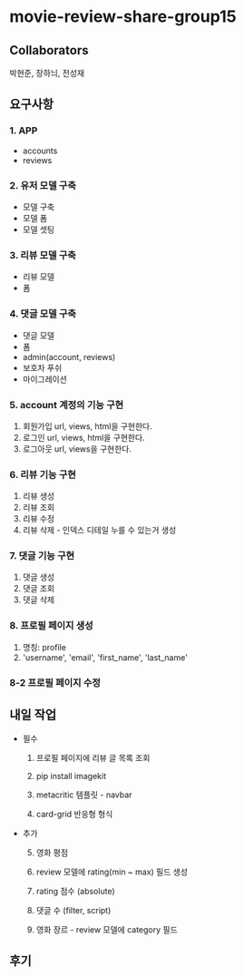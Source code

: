 # movie-review-share-group15

## Collaborators

박현준, 장하늬, 전성재

## 요구사항

### 1. APP
- accounts
- reviews

### 2. 유저 모델 구축
- 모델 구축
- 모델 폼
- 모델 셋팅

### 3. 리뷰 모델 구축
- 리뷰 모델
- 폼

### 4. 댓글 모델 구축
- 댓글 모델
- 폼
- admin(account, reviews)
- 보호차 푸쉬
- 마이그레이션

### 5. account 계정의 기능 구현
1. 회원가입 url, views, html을 구현한다.
2. 로그인 url, views, html을 구현한다.
3. 로그아웃 url, views을 구현한다.


### 6. 리뷰 기능 구현
1. 리뷰 생성
2. 리뷰 조회
3. 리뷰 수정
4. 리뷰 삭제 - 인덱스 디테일 누를 수 있는거 생성

### 7. 댓글 기능 구현
1. 댓글 생성
2. 댓글 조회
3. 댓글 삭제
 
### 8. 프로필 페이지 생성
1. 명칭: profile
2. 'username', 'email', 'first_name', 'last_name'

### 8-2 프로필 페이지 수정

## 내일 작업

- 필수

  1. 프로필 페이지에 리뷰 글 목록 조회

  2. pip install imagekit

  3. metacritic 템플릿 - navbar

  4. card-grid 반응형 형식

- 추가

  5. 영화 평점

  6. review 모델에 rating(min ~ max) 필드 생성

  7. rating 점수 (absolute)

  8. 댓글 수 (filter, script)

  9. 영화 장르 - review 모델에 category 필드

## 후기